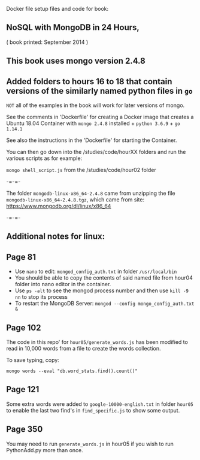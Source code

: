 Docker file setup files and code for book:

## NoSQL with MongoDB in 24 Hours,
( book printed: September 2014 )

## This book uses mongo version 2.4.8
## Added folders to hours 16 to 18 that contain versions of the similarly named python files in `go`

`NOT` all of the examples in the book will work for later versions of mongo.

See the comments in 'Dockerfile' for creating a Docker image that creates a Ubuntu 18.04 Container with `mongo 2.4.8` installed + `python 3.6.9` + `go 1.14.1`

See also the instructions in the 'Dockerfile' for starting the Container.

You can then go down into the /studies/code/hourXX folders and run the various scripts as for example:

`mongo shell_script.js` from the /studies/code/hour02 folder

-=-=-

The folder `mongodb-linux-x86_64-2.4.8` came from unzipping the file `mongodb-linux-x86_64-2.4.8.tgz`, which came from site:
https://www.mongodb.org/dl/linux/x86_64


-=-=-

## Additional notes for linux:
## Page 81
- Use `nano` to edit: `mongod_config_auth.txt` in folder `/usr/local/bin`
- You should be able to copy the contents of said named file from hour04 folder into nano editor in the container.
- Use `ps -alt` to see the mongod process number and then use `kill -9 nn` to stop its process
- To restart the MongoDB Server: `mongod --config mongo_config_auth.txt &`
## Page 102
The code in this repo' for `hour05/generate_words.js` has been modified to read in 10,000 words from a file to create the words collection.

To save typing, copy:

`mongo words --eval "db.word_stats.find().count()"`
## Page 121
Some extra words were added to `google-10000-english.txt` in folder `hour05` to enable the last two find's in `find_specific.js` to show some output.
## Page 350
You may need to run `generate_words.js` in hour05 if you wish to run PythonAdd.py more than once.